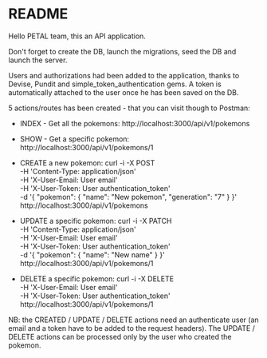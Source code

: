 # README

Hello PETAL team, this an API application.

Don't forget to create the DB, launch the migrations, seed the DB and launch the server.

Users and authorizations had been added to the application, thanks to Devise, Pundit and simple_token_authentication gems.
A token is automatically attached to the user once he has been saved on the DB.

5 actions/routes has been created - that you can visit though to Postman:

- INDEX - Get all the pokemons: http://localhost:3000/api/v1/pokemons

- SHOW - Get a specific pokemon: http://localhost:3000/api/v1/pokemons/1

- CREATE a new pokemon:
  curl -i -X POST \
   -H 'Content-Type: application/json' \
   -H 'X-User-Email: User email' \
   -H 'X-User-Token: User authentication_token' \
   -d '{ "pokemon": { "name": "New pokemon", "generation": "7" } }' \
   http://localhost:3000/api/v1/pokemons

- UPDATE a specific pokemon:
  curl -i -X PATCH \
   -H 'Content-Type: application/json' \
   -H 'X-User-Email: User email' \
   -H 'X-User-Token: User authentication_token' \
   -d '{ "pokemon": { "name": "New name" } }' \
   http://localhost:3000/api/v1/pokemons/1

- DELETE a specific pokemon:
  curl -i -X DELETE \
   -H 'X-User-Email: User email' \
   -H 'X-User-Token: User authentication_token' \
   http://localhost:3000/api/v1/pokemons/1

NB: the CREATED / UPDATE / DELETE actions need an authenticate user (an email and a token have to be added to the request headers).
The UPDATE / DELETE actions can be processed only by the user who created the pokemon.
